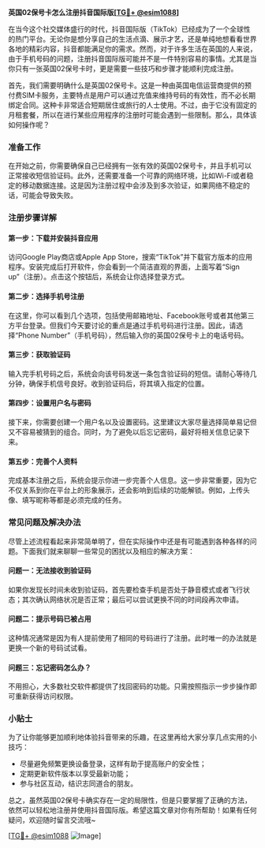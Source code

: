 **英国02保号卡怎么注册抖音国际版[[TG💪+ @esim1088](https://t.me/s/esim1088)]**

在当今这个社交媒体盛行的时代，抖音国际版（TikTok）已经成为了一个全球性的热门平台。无论你是想分享自己的生活点滴、展示才艺，还是单纯地想看看世界各地的精彩内容，抖音都能满足你的需求。然而，对于许多生活在英国的人来说，由于手机号码的问题，注册抖音国际版可能并不是一件特别容易的事情。尤其是当你只有一张英国02保号卡时，更是需要一些技巧和步骤才能顺利完成注册。

首先，我们需要明确什么是英国02保号卡。这是一种由英国电信运营商提供的预付费SIM卡服务，主要特点是用户可以通过充值来维持号码的有效性，而不必长期绑定合同。这种卡非常适合短期居住或旅行的人士使用。不过，由于它没有固定的月租套餐，所以在进行某些应用程序的注册时可能会遇到一些限制。那么，具体该如何操作呢？

### **准备工作**

在开始之前，你需要确保自己已经拥有一张有效的英国02保号卡，并且手机可以正常接收短信验证码。此外，还需要准备一个可靠的网络环境，比如Wi-Fi或者稳定的移动数据连接。这是因为注册过程中会涉及到多次验证，如果网络不稳定的话，可能会导致失败。

### **注册步骤详解**

#### **第一步：下载并安装抖音应用**
访问Google Play商店或Apple App Store，搜索“TikTok”并下载官方版本的应用程序。安装完成后打开软件，你会看到一个简洁直观的界面，上面写着“Sign up”（注册）。点击这个按钮后，系统会让你选择登录方式。

#### **第二步：选择手机号注册**
在这里，你可以看到几个选项，包括使用邮箱地址、Facebook账号或者其他第三方平台登录。但我们今天要讨论的重点是通过手机号码进行注册。因此，请选择“Phone Number”（手机号码），然后输入你的英国02保号卡上的电话号码。

#### **第三步：获取验证码**
输入完手机号码之后，系统会向该号码发送一条包含验证码的短信。请耐心等待几分钟，确保手机信号良好。收到验证码后，将其填入指定的位置。

#### **第四步：设置用户名与密码**
接下来，你需要创建一个用户名以及设置密码。这里建议大家尽量选择简单易记但又不容易被猜到的组合。同时，为了避免以后忘记密码，最好将相关信息记录下来。

#### **第五步：完善个人资料**
完成基本注册之后，系统会提示你进一步完善个人信息。这一步非常重要，因为它不仅关系到你在平台上的形象展示，还会影响到后续的功能解锁。例如，上传头像、填写昵称等都是必须完成的任务。

### **常见问题及解决办法**

尽管上述流程看起来非常简单明了，但在实际操作中还是有可能遇到各种各样的问题。下面我们就来聊聊一些常见的困扰以及相应的解决方案：

#### **问题一：无法接收到验证码**
如果你发现长时间未收到验证码，首先要检查手机是否处于静音模式或者飞行状态；其次确认网络状况是否正常；最后可以尝试更换不同的时间段再次申请。

#### **问题二：提示号码已被占用**
这种情况通常是因为有人提前使用了相同的号码进行了注册。此时唯一的办法就是更换一个新的号码试试看。

#### **问题三：忘记密码怎么办？**
不用担心，大多数社交软件都提供了找回密码的功能。只需按照指示一步步操作即可重新获得访问权限。

### **小贴士**

为了让你能够更加顺利地体验抖音带来的乐趣，在这里再给大家分享几点实用的小技巧：
- 尽量避免频繁更换设备登录，这样有助于提高账户的安全性；
- 定期更新软件版本以享受最新功能；
- 参与社区互动，结识志同道合的朋友。

总之，虽然英国02保号卡确实存在一定的局限性，但是只要掌握了正确的方法，依然可以轻松地注册并使用抖音国际版。希望这篇文章对你有所帮助！如果有任何疑问，欢迎随时留言交流哦~

[[TG💪+ @esim1088](https://t.me/s/esim1088) ![Image](https://i.postimg.cc/4NQfJmqS/Snipaste-2025-05-13-00-14-12.png)]